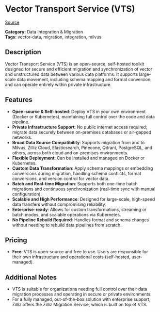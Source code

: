 # Vector Transport Service (VTS)

[Source](https://zilliz.com/vector-transport-service)

**Category:** Data Integration & Migration  
**Tags:** vector-data, migration, integration, milvus

## Description
Vector Transport Service (VTS) is an open-source, self-hosted toolkit designed for secure and efficient migration and synchronization of vector and unstructured data between various data platforms. It supports large-scale data movement, including schema mapping and format conversion, and can operate entirely within private infrastructure.

## Features
- **Open-source & Self-hosted**: Deploy VTS in your own environment (Docker or Kubernetes), maintaining full control over the code and data pipeline.
- **Private Infrastructure Support**: No public internet access required; migrate data securely between on-premises databases or air-gapped networks.
- **Broad Data Source Compatibility**: Supports migration from and to Milvus, Zilliz Cloud, Elasticsearch, Pinecone, Qdrant, PostgreSQL, and others, across both cloud and on-premises environments.
- **Flexible Deployment**: Can be installed and managed on Docker or Kubernetes.
- **Custom Data Transformation**: Apply schema mappings or embedding conversions during migration, handling schema conflicts, format conversions, and version control for vector data.
- **Batch and Real-time Migration**: Supports both one-time batch migrations and continuous synchronization (real-time sync with manual configuration).
- **Scalable and High Performance**: Designed for large-scale, high-speed data transfers without compromising reliability.
- **Enterprise-ready**: Allows for custom transformations, streaming or batch modes, and scalable operations via Kubernetes.
- **No Pipeline Rebuild Required**: Handles format and schema changes without needing to rebuild data pipelines from scratch.

## Pricing
- **Free**: VTS is open-source and free to use. Users are responsible for their own infrastructure and operational costs (self-hosted, user-managed).

## Additional Notes
- VTS is suitable for organizations needing full control over their data migration processes and operating in secure or private environments.
- For a fully managed, out-of-the-box solution with enterprise support, Zilliz offers the Zilliz Migration Service, which is built on top of VTS.
